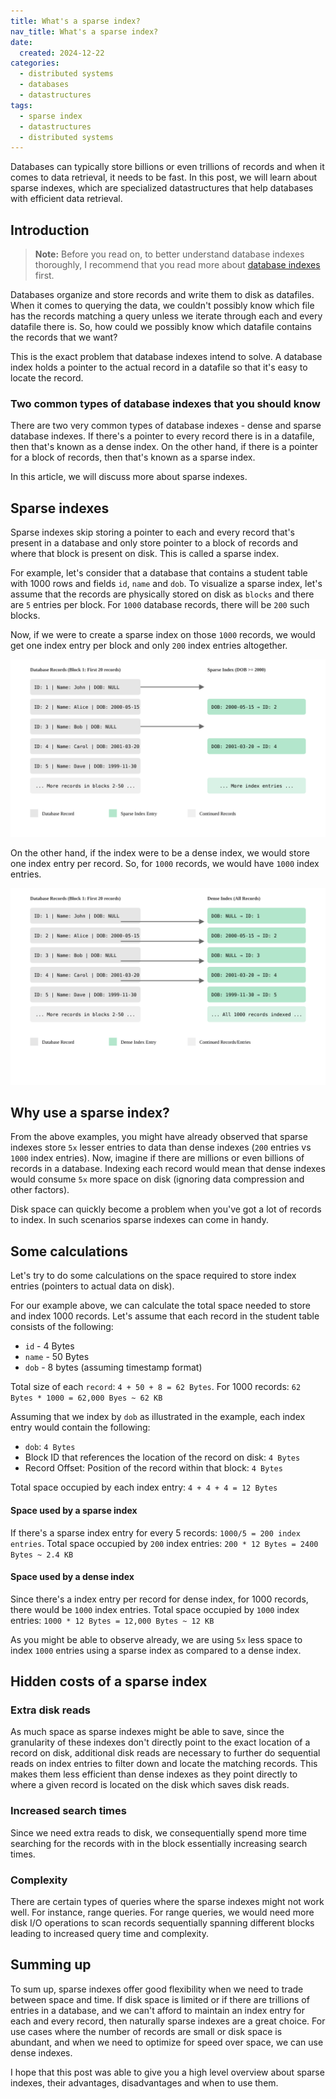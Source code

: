 ```yaml
---
title: What's a sparse index?
nav_title: What's a sparse index?
date:
  created: 2024-12-22
categories:
  - distributed systems
  - databases
  - datastructures
tags:
  - sparse index
  - datastructures
  - distributed systems
---
```


Databases can typically store billions or even trillions of records and when it comes to data retrieval,
it needs to be fast. In this post, we will learn about sparse indexes, which are specialized datastructures
that help databases with efficient data retrieval.

<!-- more -->

## Introduction

> **Note:** Before you read on, to better understand database indexes thoroughly, I recommend that you read more
> about [database indexes](https://en.wikipedia.org/wiki/Database_index) first.

Databases organize and store records and write them to disk as datafiles. When it comes to querying the data, we
couldn't possibly know which file has the records matching a query unless we iterate through each and every datafile
there is. So, how could we possibly know which datafile contains the records that we want?

This is the exact problem that database indexes intend to solve. A database index holds a pointer to the actual record
in a datafile so that it's easy to locate the record.

### Two common types of database indexes that you should know

There are two very common types of database indexes - dense and sparse database indexes. If there's a pointer to every
record there is in a datafile, then that's known as a dense index. On the other hand, if there is a pointer for a block
of records, then that's known as a sparse index.

In this article, we will discuss more about sparse indexes.

## Sparse indexes

Sparse indexes skip storing a pointer to each and every record that's present in a database and only store pointer to a
block of records and where that block is present on disk. This is called a sparse index.

For example, let's consider that a database that contains a student table with 1000 rows and fields `id`, `name`
and `dob`. To visualize a sparse index, let's assume that the records are physically stored on disk as `blocks` and
there are `5` entries per block. For `1000` database records, there will be `200` such blocks.

Now, if we were to create a sparse index on those `1000` records, we would get one index entry per block and only `200`
index entries altogether.

![Sparse Index Animated](sparse_index_animation.svg)

On the other hand, if the index were to be a dense index, we would store one index entry per record. So, for `1000`
records, we would have `1000` index entries.

![Dense Index Animated](dense_index_animation.svg)

## Why use a sparse index?

From the above examples, you might have already observed that sparse indexes store `5x` lesser entries to data than
dense indexes (`200` entries vs `1000` index entries). Now, imagine if there are millions or even billions of records in
a database. Indexing each record would mean that dense indexes would consume `5x` more space on disk (ignoring data
compression and other factors).

Disk space can quickly become a problem when you've got a lot of records to index. In such scenarios sparse indexes can
come in handy.

## Some calculations

Let's try to do some calculations on the space required to store index entries (pointers to actual data on disk).

For our example above, we can calculate the total space needed to store and index 1000 records. Let's assume that each
record in the student table consists of the following:

* `id` - 4 Bytes
* `name` - 50 Bytes
* `dob` - 8 bytes (assuming timestamp format)

Total size of each `record`: `4 + 50 + 8 = 62 Bytes`.
For 1000 records: `62 Bytes * 1000 = 62,000 Byes ~ 62 KB`

Assuming that we index by `dob` as illustrated in the example, each index entry would contain the following:

* `dob`: `4 Bytes`
* Block ID that references the location of the record on disk: `4 Bytes`
* Record Offset: Position of the record within that block: `4 Bytes`

Total space occupied by each index entry: `4 + 4 + 4 = 12 Bytes`

#### Space used by a sparse index

If there's a sparse index entry for every 5 records: `1000/5 = 200 index entries`. Total space occupied by `200` index
entries: `200 * 12 Bytes = 2400 Bytes ~ 2.4 KB `

#### Space used by a dense index

Since there's a index entry per record for dense index, for 1000 records, there would be `1000` index entries. Total
space occupied by `1000` index entries: `1000 * 12 Bytes = 12,000 Bytes ~ 12 KB`

As you might be able to observe already, we are using `5x` less space to index `1000` entries using a sparse index as
compared to a dense index.

## Hidden costs of a sparse index

### Extra disk reads

As much space as sparse indexes might be able to save, since the granularity of these indexes don't directly point to
the exact location of a record on disk, additional disk reads are necessary to further do sequential reads on index
entries to filter down and locate the matching records. This makes them less efficient than dense indexes as they point
directly to where a given record is located on the disk which saves disk reads.

### Increased search times

Since we need extra reads to disk, we consequentially spend more time searching for the records with in the block
essentially increasing search times.

### Complexity

There are certain types of queries where the sparse indexes might not work well. For instance, range queries. For range
queries, we would need more disk I/O operations to scan records sequentially spanning different blocks leading to
increased query time and complexity.

## Summing up

To sum up, sparse indexes offer good flexibility when we need to trade between space and time. If disk space is limited
or if there are trillions of entries in a database, and we can't afford to maintain an index entry for each and every
record, then naturally sparse indexes are a great choice. For use cases where the number of records are small or disk
space is abundant, and when we need to optimize for speed over space, we can use dense indexes.

I hope that this post was able to give you a high level overview about sparse indexes, their advantages, disadvantages
and when to use them.